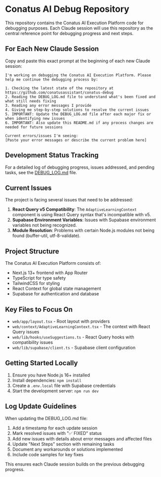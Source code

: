 # Conatus AI Debug Repository

This repository contains the Conatus AI Execution Platform code for debugging purposes. Each Claude session will use this repository as the central reference point for debugging progress and next steps.

## For Each New Claude Session

Copy and paste this exact prompt at the beginning of each new Claude session:

```
I'm working on debugging the Conatus AI Execution Platform. Please help me continue the debugging process by:

1. Checking the latest state of the repository at https://github.com/conatusassistant/conatus-debug
2. Reading the DEBUG_LOG.md file to understand what's been fixed and what still needs fixing
3. Reading any error messages I provide
4. Giving me step-by-step solutions to resolve the current issues
5. IMPORTANT: Update the DEBUG_LOG.md file after each major fix or when identifying new issues
6. IMPORTANT: Also update this README.md if any process changes are needed for future sessions

Current errors/issues I'm seeing:
[Paste your error messages or describe the current problem here]
```

## Development Status Tracking

For a detailed log of debugging progress, issues addressed, and pending tasks, see the [DEBUG_LOG.md](./DEBUG_LOG.md) file.

## Current Issues

The project is facing several issues that need to be addressed:

1. **React Query v5 Compatibility**: The `AdaptiveLearningContext` component is using React Query syntax that's incompatible with v5.
2. **Supabase Environment Variables**: Issues with Supabase environment variables not being recognized.
3. **Module Resolution**: Problems with certain Node.js modules not being found (buffer-util, utf-8-validate).

## Project Structure

The Conatus AI Execution Platform consists of:

- Next.js 13+ frontend with App Router
- TypeScript for type safety
- TailwindCSS for styling
- React Context for global state management
- Supabase for authentication and database

## Key Files to Focus On

- `web/app/layout.tsx` - Root layout with providers
- `web/context/AdaptiveLearningContext.tsx` - The context with React Query issues
- `web/lib/hooks/useSuggestions.ts` - React Query hooks with compatibility issues
- `web/lib/supabase/client.ts` - Supabase client configuration

## Getting Started Locally

1. Ensure you have Node.js 16+ installed
2. Install dependencies: `npm install`
3. Create a `.env.local` file with Supabase credentials
4. Start the development server: `npm run dev`

## Log Update Guidelines

When updating the DEBUG_LOG.md file:

1. Add a timestamp for each update session
2. Mark resolved issues with "✅ FIXED" status
3. Add new issues with details about error messages and affected files
4. Update "Next Steps" section with remaining tasks
5. Document any workarounds or solutions implemented
6. Include code samples for key fixes

This ensures each Claude session builds on the previous debugging progress.